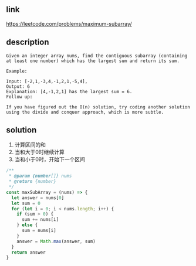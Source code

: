 ## link

https://leetcode.com/problems/maximum-subarray/

## description

```
Given an integer array nums, find the contiguous subarray (containing at least one number) which has the largest sum and return its sum.

Example:

Input: [-2,1,-3,4,-1,2,1,-5,4],
Output: 6
Explanation: [4,-1,2,1] has the largest sum = 6.
Follow up:

If you have figured out the O(n) solution, try coding another solution using the divide and conquer approach, which is more subtle.
```

## solution

1. 计算区间的和
2. 当和大于0时继续计算
3. 当和小于0时，开始下一个区间

```javascript
/**
 * @param {number[]} nums
 * @return {number}
 */
const maxSubArray = (nums) => {
  let answer = nums[0]
  let sum = 0
  for (let i = 0; i < nums.length; i++) {
    if (sum > 0) {
      sum += nums[i]
    } else {
      sum = nums[i]
    }
    answer = Math.max(answer, sum)
  }
  return answer
}
```
